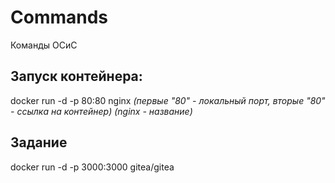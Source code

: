 # Commands
Команды ОСиС

<h2><b>Запуск контейнера:</b></h2> 
docker run -d -p 80:80 nginx
<i>(первые "80" - локальный порт, вторые "80" - ссылка на контейнер) (nginx - название)</i>

<h2>Задание</h2>
docker run -d -p 3000:3000 gitea/gitea

